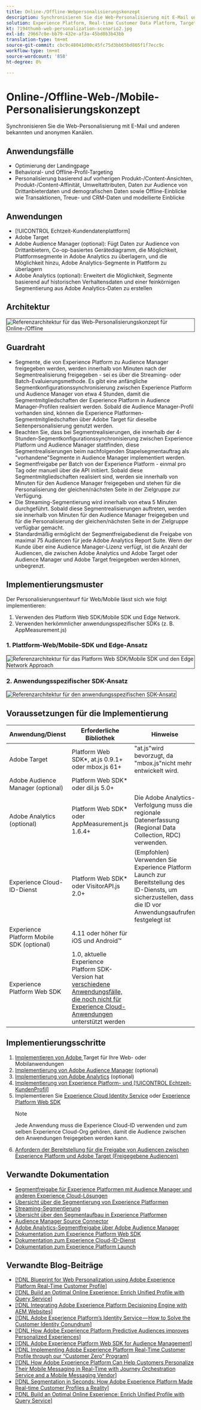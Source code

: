 ```yaml
---
title: Online-/Offline-Webpersonalisierungskonzept
description: Synchronisieren Sie die Web-Personalisierung mit E-Mail und anderen bekannten und anonymen Kanälen.
solution: Experience Platform, Real-time Customer Data Platform, Target, Audience Manager, Analytics, Experience Cloud Services, Data Collection
kt: 7194thumb-web-personalization-scenario2.jpg
exl-id: 29667c0e-bb79-432e-af3a-45bd0b3b43bb
translation-type: tm+mt
source-git-commit: cbc9c48041d00c45fc75d3bb65bd865f1f7ecc9c
workflow-type: tm+mt
source-wordcount: '858'
ht-degree: 0%

---
```


# Online-/Offline-Web-/Mobile-Personalisierungskonzept

Synchronisieren Sie die Web-Personalisierung mit E-Mail und anderen bekannten und anonymen Kanälen.

## Anwendungsfälle

* Optimierung der Landingpage
* Behavioral- und Offline-Profil-Targeting
* Personalisierung basierend auf vorherigen Produkt-/Content-Ansichten, Produkt-/Content-Affinität, Umweltattributen, Daten zur Audience von Drittanbieterdaten und demografischen Daten sowie Offline-Einblicke wie Transaktionen, Treue- und CRM-Daten und modellierte Einblicke

## Anwendungen

* [!UICONTROL Echtzeit-Kundendatenplattform]
* Adobe Target
* Adobe Audience Manager (optional): Fügt Daten zur Audience von Drittanbietern, Co-op-basiertes Gerätediagramm, die Möglichkeit, Plattformsegmente in Adobe Analytics zu überlagern, und die Möglichkeit hinzu, Adobe Analytics-Segmente in Plattform zu überlagern
* Adobe Analytics (optional): Erweitert die Möglichkeit, Segmente basierend auf historischen Verhaltensdaten und einer feinkörnigen Segmentierung aus Adobe Analytics-Daten zu erstellen

## Architektur

<img src="assets/onoff.svg" alt="Referenzarchitektur für das Web-Personalisierungskonzept für Online-/Offline" style="border:1px solid #4a4a4a" />

## Guardraht

* Segmente, die von Experience Platform zu Audience Manager freigegeben werden, werden innerhalb von Minuten nach der Segmentrealisierung freigegeben - sei es über die Streaming- oder Batch-Evaluierungsmethode. Es gibt eine anfängliche Segmentkonfigurationssynchronisierung zwischen Experience Platform und Audience Manager von etwa 4 Stunden, damit die Segmentmitgliedschaften der Experience Platform in Audience Manager-Profilen realisiert werden. Sobald die Audience Manager-Profil vorhanden sind, können die Experience Platformen-Segmentmitgliedschaften über Adobe Target für dieselbe Seitenpersonalisierung genutzt werden.
* Beachten Sie, dass bei Segmentrealisierungen, die innerhalb der 4-Stunden-Segmentkonfigurationssynchronisierung zwischen Experience Platform und Audience Manager stattfinden, diese Segmentrealisierungen beim nachfolgenden Stapelsegmentauftrag als &quot;vorhandene&quot;Segmente in Audience Manager implementiert werden.
* Segmentfreigabe per Batch von der Experience Platform - einmal pro Tag oder manuell über die API initiiert. Sobald diese Segmentmitgliedschaften realisiert sind, werden sie innerhalb von Minuten für den Audience Manager freigegeben und stehen für die Personalisierung der gleichen/nächsten Seite in der Zielgruppe zur Verfügung.
* Die Streaming-Segmentierung wird innerhalb von etwa 5 Minuten durchgeführt. Sobald diese Segmentrealisierungen auftreten, werden sie innerhalb von Minuten für den Audience Manager freigegeben und für die Personalisierung der gleichen/nächsten Seite in der Zielgruppe verfügbar gemacht.
* Standardmäßig ermöglicht der Segmentfreigabedienst die Freigabe von maximal 75 Audiencen für jede Adobe Analytics Report Suite. Wenn der Kunde über eine Audience Manager-Lizenz verfügt, ist die Anzahl der Audiencen, die zwischen Adobe Analytics und Adobe Target oder Audience Manager und Adobe Target freigegeben werden können, unbegrenzt.

## Implementierungsmuster

Der Personalisierungsentwurf für Web/Mobile lässt sich wie folgt implementieren:

1. Verwenden des Platform Web SDK/Mobile SDK und Edge Network.
1. Verwenden herkömmlicher anwendungsspezifischer SDKs (z. B. AppMeasurement.js)

### 1. Plattform-Web/Mobile-SDK und Edge-Ansatz

<img src="assets/websdkflow.svg" alt="Referenzarchitektur für das Platform Web SDK/Mobile SDK und den Edge Network Approach" style="border:1px solid #4a4a4a" />

### 2. Anwendungsspezifischer SDK-Ansatz

<img src="assets/appsdkflow.png" alt="Referenzarchitektur für den anwendungsspezifischen SDK-Ansatz" style="border:1px solid #4a4a4a" />

## Voraussetzungen für die Implementierung

| Anwendung/Dienst | Erforderliche Bibliothek | Hinweise |
|---|---|---|
| Adobe Target | Platform Web SDK*, at.js 0.9.1+ oder mbox.js 61+ | &quot;at.js&quot;wird bevorzugt, da &quot;mbox.js&quot;nicht mehr entwickelt wird. |
| Adobe Audience Manager (optional) | Platform Web SDK* oder dil.js 5.0+ |  |
| Adobe Analytics (optional) | Platform Web SDK* oder AppMeasurement.js 1.6.4+ | Die Adobe Analytics-Verfolgung muss die regionale Datenerfassung (Regional Data Collection, RDC) verwenden. |
| Experience Cloud-ID-Dienst | Platform Web SDK* oder VisitorAPI.js 2.0+ | (Empfohlen) Verwenden Sie Experience Platform Launch zur Bereitstellung des ID-Diensts, um sicherzustellen, dass die ID vor Anwendungsaufrufen festgelegt ist |
| Experience Platform Mobile SDK (optional) | 4.11 oder höher für iOS und Android™ |  |
| Experience Platform Web SDK | 1.0, aktuelle Experience Platform SDK-Version hat [verschiedene Anwendungsfälle, die noch nicht für Experience Cloud-Anwendungen](https://github.com/adobe/alloy/projects/5) unterstützt werden |  |


## Implementierungsschritte

1. [Implementieren von Adobe ](https://experienceleague.adobe.com/docs/target/using/implement-target/implementing-target.html) Target für Ihre Web- oder Mobilanwendungen
1. [Implementierung von Adobe Audience Manager](https://experienceleague.adobe.com/docs/audience-manager/user-guide/implementation-integration-guides/implement-audience-manager.html)  (optional)
1. [Implementierung von Adobe Analytics](https://experienceleague.adobe.com/docs/analytics/implementation/home.html)   (optional)
1. [Implementierung von Experience Platform- und  [!UICONTROL Echtzeit-KundenProfil]](https://experienceleague.adobe.com/docs/platform-learn/getting-started-for-data-architects-and-data-engineers/overview.html)
1. Implementieren Sie [Experience Cloud Identity Service](https://experienceleague.adobe.com/docs/id-service/using/implementation/implementation-guides.html) oder [Experience Platform Web SDK](https://experienceleague.adobe.com/docs/experience-platform/edge/home.html)
   >[!NOTE]
   >
   >Jede Anwendung muss die Experience Cloud-ID verwenden und zum selben Experience Cloud-Org gehören, damit die Audience zwischen den Anwendungen freigegeben werden kann.
1. [Anfordern der Bereitstellung für die Freigabe von Audiencen zwischen Experience Platform und Adobe Target (Freigegebene Audiencen)](https://www.adobe.com/go/audiences)

## Verwandte Dokumentation

* [Segmentfreigabe für Experience Platformen mit Audience Manager und anderen Experience Cloud-Lösungen](https://experienceleague.adobe.com/docs/audience-manager/user-guide/implementation-integration-guides/integration-experience-platform/aam-aep-audience-sharing.html)
* [Übersicht über die Segmentierung von Experience Platformen](https://experienceleague.adobe.com/docs/experience-platform/segmentation/home.html)
* [Streaming-Segmentierung](https://experienceleague.adobe.com/docs/experience-platform/segmentation/api/streaming-segmentation.html)
* [Übersicht über den Segmentaufbau in Experience Platformen](https://experienceleague.adobe.com/docs/experience-platform/segmentation/ui/overview.html)
* [Audience Manager Source Connector](https://experienceleague.adobe.com/docs/experience-platform/sources/connectors/adobe-applications/audience-manager.html)
* [Adobe Analytics-Segmentfreigabe über Adobe Audience Manager](https://experienceleague.adobe.com/docs/analytics/components/segmentation/segmentation-workflow/seg-publish.html)
* [Dokumentation zum Experience Platform Web SDK](https://experienceleague.adobe.com/docs/experience-platform/edge/home.html)
* [Dokumentation zum Experience Cloud-ID-Dienst](https://experienceleague.adobe.com/docs/id-service/using/home.html)
* [Dokumentation zum Experience Platform Launch](https://experienceleague.adobe.com/docs/launch/using/home.html)

## Verwandte Blog-Beiträge

* [[!DNL Blueprint for Web Personalization using Adobe Experience Platform Real-Time Customer Profile]](https://medium.com/adobetech/blueprint-for-web-personalization-using-adobe-experience-platform-real-time-customer-profile-fef2ce7a4b2f)
* [[!DNL Build an Optimal Online Experience: Enrich Unified Profile with Query Service]](https://medium.com/adobetech/build-an-optimal-online-experience-enrich-unified-profile-with-query-service-8027c196ab33)
* [[!DNL Integrating Adobe Experience Platform Decisioning Engine with AEM Websites]](https://jaeness.medium.com/integrating-adobe-experience-platform-decisioning-engine-with-aem-websites-9c222acd12e2)
* [[!DNL Adobe Experience Platform’s Identity Service — How to Solve the Customer Identity Conundrum]](https://medium.com/adobetech/adobe-experience-platforms-identity-service-how-to-solve-the-customer-identity-conundrum-f95e22d16ea9)
* [[!DNL How Adobe Experience Platform Predictive Audiences improves Personalized Experiences]](https://medium.com/adobetech/how-adobe-experience-platform-predictive-audiences-improves-personalized-experiences-1f75a60cb7a3)
* [[!DNL Adobe Experience Platform Web SDK for Audience Management]](https://medium.com/adobetech/adobe-experience-platform-web-sdk-for-audience-management-751fa6d063bc)
* [[!DNL Implementing Adobe Experience Platform Real-Time Customer Profile through our “Customer Zero” Program]](https://medium.com/adobetech/implementing-adobe-experience-platform-real-time-customer-profile-through-our-customer-zero-32e7cd952896)
* [[!DNL How Adobe Experience Platform Can Help Customers Personalize Their Mobile Messaging in Real-Time with Journey Orchestration Service and a Mobile Messaging Vendor]](https://medium.com/adobetech/how-adobe-experience-platform-helped-a-client-personalize-their-mobile-messaging-in-real-time-with-7d634aefa098)
* [[!DNL Segmentation in Seconds: How Adobe Experience Platform Made Real-time Customer Profiles a Reality]](https://medium.com/adobetech/segmentation-in-seconds-how-adobe-experience-platform-made-real-time-customer-profiles-a-reality-a7a8552b0847)
* [[!DNL Build an Optimal Online Experience: Enrich Unified Profile with Query Service]](https://medium.com/adobetech/build-an-optimal-online-experience-enrich-unified-profile-with-query-service-8027c196ab33)
